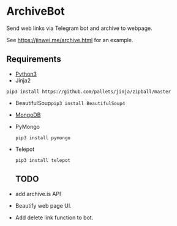 ArchiveBot
==========

Send web links via Telegram bot and archive to webpage.

See https://jinwei.me/archive.html for an example.

Requirements
------------

-	[Python3](https://www.python.org/downloads/)
-	Jinja2

```
pip3 install https://github.com/pallets/jinja/zipball/master
```

-	BeautifulSoup`
	pip3 install BeautifulSoup4
	`
-	[MongoDB](https://www.mongodb.com/download-center?jmp=nav#community)

-	PyMongo

	```
	pip3 install pymongo
	```

-	Telepot

	```
	pip3 install telepot
	```

	TODO
	----

-	add archive.is API

-	Beautify web page UI.

-	Add delete link function to bot.

